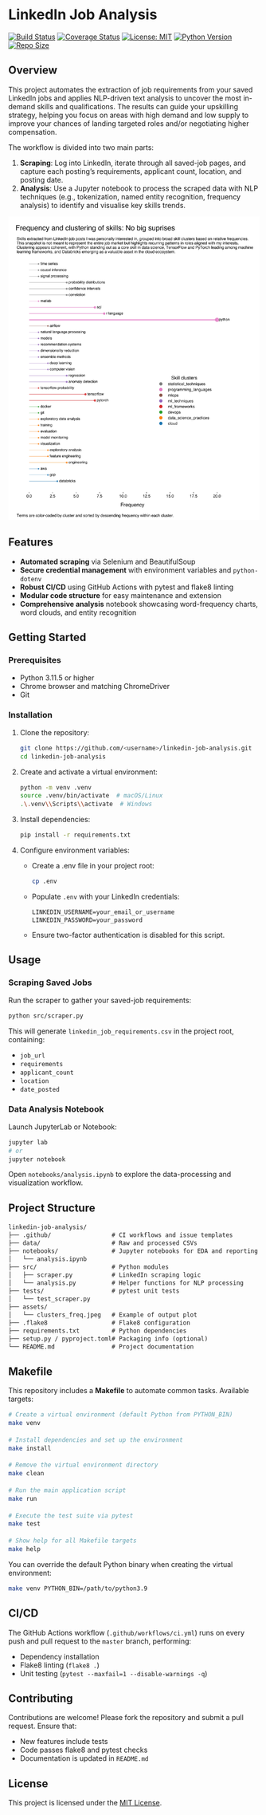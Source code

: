 # LinkedIn Job Analysis

[![Build Status](https://github.com/ale-tom/linkedin-job-analysis/actions/workflows/ci.yml/badge.svg)](https://github.com/ale-tom/linkedin-job-analysis/actions)
[![Coverage Status](https://coveralls.io/repos/github/ale-tom/linkedin-job-analysis/badge.svg?branch=main)](https://coveralls.io/github/ale-tom/linkedin-job-analysis?branch=main)
[![License: MIT](https://img.shields.io/badge/License-MIT-yellow.svg)](https://opensource.org/licenses/MIT)
[![Python Version](https://img.shields.io/badge/Python-3.12.10%2B-blue.svg)](https://www.python.org)
[![Repo Size](https://img.shields.io/github/repo-size/ale-tom/linkedin-job-analysis)](https://github.com/ale-tom/linkedin-job-analysis)


## Overview

This project automates the extraction of job requirements from your saved LinkedIn jobs and applies NLP-driven text analysis to uncover the most in-demand skills and qualifications. The results can guide your upskilling strategy, helping you focus on areas with high demand and low supply to improve your chances of landing targeted roles and/or negotiating higher compensation.

The workflow is divided into two main parts:

1. **Scraping**: Log into LinkedIn, iterate through all saved-job pages, and capture each posting’s requirements, applicant count, location, and posting date.
2. **Analysis**: Use a Jupyter notebook to process the scraped data with NLP techniques (e.g., tokenization, named entity recognition, frequency analysis) to identify and visualise key skills trends.

<img src="assets/clusters_freq.jpeg" alt="Skill clusters" width="800"/>

## Features

- **Automated scraping** via Selenium and BeautifulSoup
- **Secure credential management** with environment variables and `python-dotenv`
- **Robust CI/CD** using GitHub Actions with pytest and flake8 linting
- **Modular code structure** for easy maintenance and extension
- **Comprehensive analysis** notebook showcasing word-frequency charts, word clouds, and entity recognition

## Getting Started

### Prerequisites

- Python 3.11.5 or higher
- Chrome browser and matching ChromeDriver
- Git

### Installation

1. Clone the repository:

   ```bash
   git clone https://github.com/<username>/linkedin-job-analysis.git
   cd linkedin-job-analysis
   ```

2. Create and activate a virtual environment:

   ```bash
   python -m venv .venv
   source .venv/bin/activate  # macOS/Linux
   .\.venv\\Scripts\\activate  # Windows
   ```

3. Install dependencies:

   ```bash
   pip install -r requirements.txt
   ```

4. Configure environment variables:

   - Create a .env file in your project root:
     ```bash
     cp .env
     ```
   - Populate `.env` with your LinkedIn credentials:
     ```dotenv
     LINKEDIN_USERNAME=your_email_or_username
     LINKEDIN_PASSWORD=your_password
     ```
   - Ensure two-factor authentication is disabled for this script.

## Usage

### Scraping Saved Jobs

Run the scraper to gather your saved-job requirements:

```bash
python src/scraper.py
```

This will generate `linkedin_job_requirements.csv` in the project root, containing:

- `job_url`
- `requirements`
- `applicant_count`
- `location`
- `date_posted`

### Data Analysis Notebook

Launch JupyterLab or Notebook:

```bash
jupyter lab
# or
jupyter notebook
```

Open `notebooks/analysis.ipynb` to explore the data-processing and visualization workflow.

## Project Structure

```text
linkedin-job-analysis/
├── .github/                 # CI workflows and issue templates
├── data/                    # Raw and processed CSVs
├── notebooks/               # Jupyter notebooks for EDA and reporting
│   └── analysis.ipynb
├── src/                     # Python modules
│   ├── scraper.py           # LinkedIn scraping logic
│   └── analysis.py          # Helper functions for NLP processing
├── tests/                   # pytest unit tests
│   └── test_scraper.py
├── assets/
│   └── clusters_freq.jpeg   # Example of output plot
├── .flake8                  # Flake8 configuration
├── requirements.txt         # Python dependencies
├── setup.py / pyproject.toml# Packaging info (optional)
└── README.md                # Project documentation
```

## Makefile

This repository includes a **Makefile** to automate common tasks. Available targets:

```bash
# Create a virtual environment (default Python from PYTHON_BIN)
make venv

# Install dependencies and set up the environment
make install

# Remove the virtual environment directory
make clean

# Run the main application script
make run

# Execute the test suite via pytest
make test

# Show help for all Makefile targets
make help
```

You can override the default Python binary when creating the virtual environment:

```bash
make venv PYTHON_BIN=/path/to/python3.9
```

## CI/CD

The GitHub Actions workflow (`.github/workflows/ci.yml`) runs on every push and pull request to the `master` branch, performing:

- Dependency installation
- Flake8 linting (`flake8 .`)
- Unit testing (`pytest --maxfail=1 --disable-warnings -q`)

## Contributing

Contributions are welcome! Please fork the repository and submit a pull request. Ensure that:

- New features include tests
- Code passes flake8 and pytest checks
- Documentation is updated in `README.md`

## License

This project is licensed under the [MIT License](LICENSE).